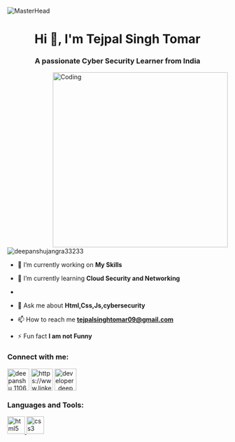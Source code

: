 ![MasterHead](https://user-images.githubusercontent.com/74038190/213910845-af37a709-8995-40d6-be59-724526e3c3d7.gif)
<h1 align="center">Hi 👋, I'm Tejpal Singh Tomar</h1> 
<h3 align="center">A passionate Cyber Security Learner from India</h3>
<img align="right" alt="Coding" width="400" src="https://user-images.githubusercontent.com/74038190/238353480-219bcc70-f5dc-466b-9a60-29653d8e8433.gif">
<p align="left"> <img src="https://komarev.com/ghpvc/?username=deepanshujangra33233&label=Profile%20views&color=0e75b6&style=flat" alt="deepanshujangra33233" /> </p>

<!-- <p align="left"> <a href="https://twitter.com/deepanshu_1106" target="blank"><img src="https://img.shields.io/twitter/follow/deepanshu_1106?logo=twitter&style=for-the-badge" alt="deepanshu_1106" /></a> </p> -->

- 🔭 I’m currently working on **My Skills** 

- 🌱 I’m currently learning **Cloud Security and Networking**
- 
- 💬 Ask me about **Html,Css,Js,cybersecurity** 

- 📫 How to reach me **tejpalsinghtomar09@gmail.com**

- ⚡ Fun fact **I am not Funny**

<h3 align="left">Connect with me:</h3>
<p align="left">
<a href="https://x.com/tejpal_tom3586" target="_blank"><img align="center" src="https://user-images.githubusercontent.com/74038190/235294011-b8074c31-9097-4a65-a594-4151b58743a8.gif" alt="deepanshu_1106" height="50" width="50" /></a>
<a href="https://www.linkedin.com/in/tejpal-singh-7b4439316/" target="_blank"><img align="center" src="https://user-images.githubusercontent.com/74038190/235294012-0a55e343-37ad-4b0f-924f-c8431d9d2483.gif" alt="https://www.linkedin.com/in/tejpal-singh-7b4439316/" height="50" width="50" /></a>
<a href="https://www.instagram.com/tejpal.singh.tomar/" target="_blank"><img align="center" src="https://user-images.githubusercontent.com/74038190/235294013-a33e5c43-a01c-43f6-b44d-a406d8b4ab75.gif" alt="developer_deepanshu" height="50" width="50" /></a>
</p>

<h3 align="left">Languages and Tools:</h3>
<p align="left"><a href="https://www.w3.org/html/" target="_blank" rel="noreferrer">
<img src="https://user-images.githubusercontent.com/74038190/238200426-29fd6286-4e7b-4d6c-818f-c4765d5e39a9.gif" alt="html5" width="40" height="40"/> </a><a href="https://www.w3schools.com/css/" target="_blank" rel="noreferrer"> <img src="https://user-images.githubusercontent.com/74038190/238200428-67f477ed-6624-42da-99f0-1a7b1a16eecb.gif" alt="css3" width="40" height="40"/> </a>
